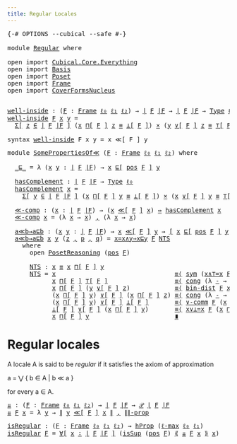 ```yaml
---
title: Regular Locales
---
```


<pre class="Agda"><a id="41" class="Symbol">{-#</a> <a id="45" class="Keyword">OPTIONS</a> <a id="53" class="Pragma">--cubical</a> <a id="63" class="Pragma">--safe</a> <a id="70" class="Symbol">#-}</a>

<a id="75" class="Keyword">module</a> <a id="82" href="Regular.html" class="Module">Regular</a> <a id="90" class="Keyword">where</a>

<a id="97" class="Keyword">open</a> <a id="102" class="Keyword">import</a> <a id="109" href="Cubical.Core.Everything.html" class="Module">Cubical.Core.Everything</a>
<a id="133" class="Keyword">open</a> <a id="138" class="Keyword">import</a> <a id="145" href="Basis.html" class="Module">Basis</a>
<a id="151" class="Keyword">open</a> <a id="156" class="Keyword">import</a> <a id="163" href="Poset.html" class="Module">Poset</a>
<a id="169" class="Keyword">open</a> <a id="174" class="Keyword">import</a> <a id="181" href="Frame.html" class="Module">Frame</a>
<a id="187" class="Keyword">open</a> <a id="192" class="Keyword">import</a> <a id="199" href="CoverFormsNucleus.html" class="Module">CoverFormsNucleus</a>

</pre>
<pre class="Agda"><a id="well-inside"></a><a id="231" href="Regular.html#231" class="Function">well-inside</a> <a id="243" class="Symbol">:</a> <a id="245" class="Symbol">(</a><a id="246" href="Regular.html#246" class="Bound">F</a> <a id="248" class="Symbol">:</a> <a id="250" href="Frame.html#3701" class="Function">Frame</a> <a id="256" href="Basis.html#2320" class="Generalizable">ℓ₀</a> <a id="259" href="Basis.html#2323" class="Generalizable">ℓ₁</a> <a id="262" href="Basis.html#2326" class="Generalizable">ℓ₂</a><a id="264" class="Symbol">)</a> <a id="266" class="Symbol">→</a> <a id="268" href="Frame.html#3884" class="Function Operator">∣</a> <a id="270" href="Regular.html#246" class="Bound">F</a> <a id="272" href="Frame.html#3884" class="Function Operator">∣F</a> <a id="275" class="Symbol">→</a> <a id="277" href="Frame.html#3884" class="Function Operator">∣</a> <a id="279" href="Regular.html#246" class="Bound">F</a> <a id="281" href="Frame.html#3884" class="Function Operator">∣F</a> <a id="284" class="Symbol">→</a> <a id="286" href="Cubical.Core.Primitives.html#1230" class="Primitive">Type</a> <a id="291" href="Basis.html#2320" class="Generalizable">ℓ₀</a>
<a id="294" href="Regular.html#231" class="Function">well-inside</a> <a id="306" href="Regular.html#306" class="Bound">F</a> <a id="308" href="Regular.html#308" class="Bound">x</a> <a id="310" href="Regular.html#310" class="Bound">y</a> <a id="312" class="Symbol">=</a>
  <a id="316" href="Cubical.Core.Primitives.html#6302" class="Function">Σ[</a> <a id="319" href="Regular.html#319" class="Bound">z</a> <a id="321" href="Cubical.Core.Primitives.html#6302" class="Function">∈</a> <a id="323" href="Frame.html#3884" class="Function Operator">∣</a> <a id="325" href="Regular.html#306" class="Bound">F</a> <a id="327" href="Frame.html#3884" class="Function Operator">∣F</a> <a id="330" href="Cubical.Core.Primitives.html#6302" class="Function">]</a> <a id="332" class="Symbol">(</a><a id="333" href="Regular.html#308" class="Bound">x</a> <a id="335" href="Frame.html#4167" class="Function">⊓[</a> <a id="338" href="Regular.html#306" class="Bound">F</a> <a id="340" href="Frame.html#4167" class="Function">]</a> <a id="342" href="Regular.html#319" class="Bound">z</a> <a id="344" href="Agda.Builtin.Cubical.Path.html#381" class="Function Operator">≡</a> <a id="346" href="Frame.html#4397" class="Function Operator">⊥[</a> <a id="349" href="Regular.html#306" class="Bound">F</a> <a id="351" href="Frame.html#4397" class="Function Operator">]</a><a id="352" class="Symbol">)</a> <a id="354" href="Cubical.Data.Sigma.Base.html#489" class="Function Operator">×</a> <a id="356" class="Symbol">(</a><a id="357" href="Regular.html#310" class="Bound">y</a> <a id="359" href="Frame.html#4464" class="Function">∨[</a> <a id="362" href="Regular.html#306" class="Bound">F</a> <a id="364" href="Frame.html#4464" class="Function">]</a> <a id="366" href="Regular.html#319" class="Bound">z</a> <a id="368" href="Agda.Builtin.Cubical.Path.html#381" class="Function Operator">≡</a> <a id="370" href="Frame.html#4098" class="Function Operator">⊤[</a> <a id="373" href="Regular.html#306" class="Bound">F</a> <a id="375" href="Frame.html#4098" class="Function Operator">]</a><a id="376" class="Symbol">)</a>

<a id="379" class="Keyword">syntax</a> <a id="386" href="Regular.html#231" class="Function">well-inside</a> <a id="398" class="Bound">F</a> <a id="400" class="Bound">x</a> <a id="402" class="Bound">y</a> <a id="404" class="Symbol">=</a> <a id="406" class="Bound">x</a> <a id="408" class="Function">≪[</a> <a id="411" class="Bound">F</a> <a id="413" class="Function">]</a> <a id="415" class="Bound">y</a>
</pre>
<pre class="Agda"><a id="430" class="Keyword">module</a> <a id="SomePropertiesOf≪"></a><a id="437" href="Regular.html#437" class="Module">SomePropertiesOf≪</a> <a id="455" class="Symbol">(</a><a id="456" href="Regular.html#456" class="Bound">F</a> <a id="458" class="Symbol">:</a> <a id="460" href="Frame.html#3701" class="Function">Frame</a> <a id="466" href="Basis.html#2320" class="Generalizable">ℓ₀</a> <a id="469" href="Basis.html#2323" class="Generalizable">ℓ₁</a> <a id="472" href="Basis.html#2326" class="Generalizable">ℓ₂</a><a id="474" class="Symbol">)</a> <a id="476" class="Keyword">where</a>

  <a id="SomePropertiesOf≪._⊑_"></a><a id="485" href="Regular.html#485" class="Function Operator">_⊑_</a> <a id="489" class="Symbol">=</a> <a id="491" class="Symbol">λ</a> <a id="493" class="Symbol">(</a><a id="494" href="Regular.html#494" class="Bound">x</a> <a id="496" href="Regular.html#496" class="Bound">y</a> <a id="498" class="Symbol">:</a> <a id="500" href="Frame.html#3884" class="Function Operator">∣</a> <a id="502" href="Regular.html#456" class="Bound">F</a> <a id="504" href="Frame.html#3884" class="Function Operator">∣F</a><a id="506" class="Symbol">)</a> <a id="508" class="Symbol">→</a> <a id="510" href="Regular.html#494" class="Bound">x</a> <a id="512" href="Poset.html#2551" class="Function">⊑[</a> <a id="515" href="Frame.html#3968" class="Function">pos</a> <a id="519" href="Regular.html#456" class="Bound">F</a> <a id="521" href="Poset.html#2551" class="Function">]</a> <a id="523" href="Regular.html#496" class="Bound">y</a>

  <a id="SomePropertiesOf≪.hasComplement"></a><a id="528" href="Regular.html#528" class="Function">hasComplement</a> <a id="542" class="Symbol">:</a> <a id="544" href="Frame.html#3884" class="Function Operator">∣</a> <a id="546" href="Regular.html#456" class="Bound">F</a> <a id="548" href="Frame.html#3884" class="Function Operator">∣F</a> <a id="551" class="Symbol">→</a> <a id="553" href="Cubical.Core.Primitives.html#1230" class="Primitive">Type</a> <a id="558" href="Regular.html#466" class="Bound">ℓ₀</a>
  <a id="563" href="Regular.html#528" class="Function">hasComplement</a> <a id="577" href="Regular.html#577" class="Bound">x</a> <a id="579" class="Symbol">=</a>
    <a id="585" href="Cubical.Core.Primitives.html#6302" class="Function">Σ[</a> <a id="588" href="Regular.html#588" class="Bound">y</a> <a id="590" href="Cubical.Core.Primitives.html#6302" class="Function">∈</a> <a id="592" href="Frame.html#3884" class="Function Operator">∣</a> <a id="594" href="Regular.html#456" class="Bound">F</a> <a id="596" href="Frame.html#3884" class="Function Operator">∣F</a> <a id="599" href="Cubical.Core.Primitives.html#6302" class="Function">]</a> <a id="601" class="Symbol">(</a><a id="602" href="Regular.html#577" class="Bound">x</a> <a id="604" href="Frame.html#4167" class="Function">⊓[</a> <a id="607" href="Regular.html#456" class="Bound">F</a> <a id="609" href="Frame.html#4167" class="Function">]</a> <a id="611" href="Regular.html#588" class="Bound">y</a> <a id="613" href="Agda.Builtin.Cubical.Path.html#381" class="Function Operator">≡</a> <a id="615" href="Frame.html#4397" class="Function Operator">⊥[</a> <a id="618" href="Regular.html#456" class="Bound">F</a> <a id="620" href="Frame.html#4397" class="Function Operator">]</a><a id="621" class="Symbol">)</a> <a id="623" href="Cubical.Data.Sigma.Base.html#489" class="Function Operator">×</a> <a id="625" class="Symbol">(</a><a id="626" href="Regular.html#577" class="Bound">x</a> <a id="628" href="Frame.html#4464" class="Function">∨[</a> <a id="631" href="Regular.html#456" class="Bound">F</a> <a id="633" href="Frame.html#4464" class="Function">]</a> <a id="635" href="Regular.html#588" class="Bound">y</a> <a id="637" href="Agda.Builtin.Cubical.Path.html#381" class="Function Operator">≡</a> <a id="639" href="Frame.html#4098" class="Function Operator">⊤[</a> <a id="642" href="Regular.html#456" class="Bound">F</a> <a id="644" href="Frame.html#4098" class="Function Operator">]</a><a id="645" class="Symbol">)</a>

  <a id="SomePropertiesOf≪.≪-comp"></a><a id="650" href="Regular.html#650" class="Function">≪-comp</a> <a id="657" class="Symbol">:</a> <a id="659" class="Symbol">(</a><a id="660" href="Regular.html#660" class="Bound">x</a> <a id="662" class="Symbol">:</a> <a id="664" href="Frame.html#3884" class="Function Operator">∣</a> <a id="666" href="Regular.html#456" class="Bound">F</a> <a id="668" href="Frame.html#3884" class="Function Operator">∣F</a><a id="670" class="Symbol">)</a> <a id="672" class="Symbol">→</a> <a id="674" class="Symbol">(</a><a id="675" href="Regular.html#660" class="Bound">x</a> <a id="677" href="Regular.html#231" class="Function">≪[</a> <a id="680" href="Regular.html#456" class="Bound">F</a> <a id="682" href="Regular.html#231" class="Function">]</a> <a id="684" href="Regular.html#660" class="Bound">x</a><a id="685" class="Symbol">)</a> <a id="687" href="Basis.html#2433" class="Function Operator">↔</a> <a id="689" href="Regular.html#528" class="Function">hasComplement</a> <a id="703" href="Regular.html#660" class="Bound">x</a>
  <a id="707" href="Regular.html#650" class="Function">≪-comp</a> <a id="714" href="Regular.html#714" class="Bound">x</a> <a id="716" class="Symbol">=</a> <a id="718" class="Symbol">(λ</a> <a id="721" href="Regular.html#721" class="Bound">x</a> <a id="723" class="Symbol">→</a> <a id="725" href="Regular.html#721" class="Bound">x</a><a id="726" class="Symbol">)</a> <a id="728" href="Agda.Builtin.Sigma.html#236" class="InductiveConstructor Operator">,</a> <a id="730" class="Symbol">(λ</a> <a id="733" href="Regular.html#733" class="Bound">x</a> <a id="735" class="Symbol">→</a> <a id="737" href="Regular.html#733" class="Bound">x</a><a id="738" class="Symbol">)</a>

  <a id="SomePropertiesOf≪.a≪b→a⊑b"></a><a id="743" href="Regular.html#743" class="Function">a≪b→a⊑b</a> <a id="751" class="Symbol">:</a> <a id="753" class="Symbol">(</a><a id="754" href="Regular.html#754" class="Bound">x</a> <a id="756" href="Regular.html#756" class="Bound">y</a> <a id="758" class="Symbol">:</a> <a id="760" href="Frame.html#3884" class="Function Operator">∣</a> <a id="762" href="Regular.html#456" class="Bound">F</a> <a id="764" href="Frame.html#3884" class="Function Operator">∣F</a><a id="766" class="Symbol">)</a> <a id="768" class="Symbol">→</a> <a id="770" href="Regular.html#754" class="Bound">x</a> <a id="772" href="Regular.html#231" class="Function">≪[</a> <a id="775" href="Regular.html#456" class="Bound">F</a> <a id="777" href="Regular.html#231" class="Function">]</a> <a id="779" href="Regular.html#756" class="Bound">y</a> <a id="781" class="Symbol">→</a> <a id="783" href="Cubical.Foundations.Logic.html#1299" class="Function Operator">[</a> <a id="785" href="Regular.html#754" class="Bound">x</a> <a id="787" href="Poset.html#2551" class="Function">⊑[</a> <a id="790" href="Frame.html#3968" class="Function">pos</a> <a id="794" href="Regular.html#456" class="Bound">F</a> <a id="796" href="Poset.html#2551" class="Function">]</a> <a id="798" href="Regular.html#756" class="Bound">y</a> <a id="800" href="Cubical.Foundations.Logic.html#1299" class="Function Operator">]</a>
  <a id="804" href="Regular.html#743" class="Function">a≪b→a⊑b</a> <a id="812" href="Regular.html#812" class="Bound">x</a> <a id="814" href="Regular.html#814" class="Bound">y</a> <a id="816" class="Symbol">(</a><a id="817" href="Regular.html#817" class="Bound">z</a> <a id="819" href="Agda.Builtin.Sigma.html#236" class="InductiveConstructor Operator">,</a> <a id="821" href="Regular.html#821" class="Bound">p</a> <a id="823" href="Agda.Builtin.Sigma.html#236" class="InductiveConstructor Operator">,</a> <a id="825" href="Regular.html#825" class="Bound">q</a><a id="826" class="Symbol">)</a> <a id="828" class="Symbol">=</a> <a id="830" href="Frame.html#7552" class="Function">x=x∧y⇒x⊑y</a> <a id="840" href="Regular.html#456" class="Bound">F</a> <a id="842" href="Regular.html#897" class="Function">NTS</a>
    <a id="850" class="Keyword">where</a>
      <a id="862" class="Keyword">open</a> <a id="867" href="Poset.html#3652" class="Module">PosetReasoning</a> <a id="882" class="Symbol">(</a><a id="883" href="Frame.html#3968" class="Function">pos</a> <a id="887" href="Regular.html#456" class="Bound">F</a><a id="888" class="Symbol">)</a>

      <a id="897" href="Regular.html#897" class="Function">NTS</a> <a id="901" class="Symbol">:</a> <a id="903" href="Regular.html#812" class="Bound">x</a> <a id="905" href="Agda.Builtin.Cubical.Path.html#381" class="Function Operator">≡</a> <a id="907" href="Regular.html#812" class="Bound">x</a> <a id="909" href="Frame.html#4167" class="Function">⊓[</a> <a id="912" href="Regular.html#456" class="Bound">F</a> <a id="914" href="Frame.html#4167" class="Function">]</a> <a id="916" href="Regular.html#814" class="Bound">y</a>
      <a id="924" href="Regular.html#897" class="Function">NTS</a> <a id="928" class="Symbol">=</a> <a id="930" href="Regular.html#812" class="Bound">x</a>                                <a id="963" href="Cubical.Foundations.Prelude.html#6490" class="Function Operator">≡⟨</a> <a id="966" href="Cubical.Foundations.Prelude.html#955" class="Function">sym</a> <a id="970" class="Symbol">(</a><a id="971" href="Frame.html#7744" class="Function">x∧⊤=x</a> <a id="977" href="Regular.html#456" class="Bound">F</a> <a id="979" href="Regular.html#812" class="Bound">x</a><a id="980" class="Symbol">)</a>                 <a id="998" href="Cubical.Foundations.Prelude.html#6490" class="Function Operator">⟩</a>
            <a id="1012" href="Regular.html#812" class="Bound">x</a> <a id="1014" href="Frame.html#4167" class="Function">⊓[</a> <a id="1017" href="Regular.html#456" class="Bound">F</a> <a id="1019" href="Frame.html#4167" class="Function">]</a> <a id="1021" href="Frame.html#4098" class="Function Operator">⊤[</a> <a id="1024" href="Regular.html#456" class="Bound">F</a> <a id="1026" href="Frame.html#4098" class="Function Operator">]</a>                  <a id="1045" href="Cubical.Foundations.Prelude.html#6490" class="Function Operator">≡⟨</a> <a id="1048" href="Cubical.Foundations.Prelude.html#1138" class="Function">cong</a> <a id="1053" class="Symbol">(λ</a> <a id="1056" href="Regular.html#1056" class="Bound">-</a> <a id="1058" class="Symbol">→</a> <a id="1060" href="Regular.html#812" class="Bound">x</a> <a id="1062" href="Frame.html#4167" class="Function">⊓[</a> <a id="1065" href="Regular.html#456" class="Bound">F</a> <a id="1067" href="Frame.html#4167" class="Function">]</a> <a id="1069" href="Regular.html#1056" class="Bound">-</a><a id="1070" class="Symbol">)</a> <a id="1072" class="Symbol">(</a><a id="1073" href="Cubical.Foundations.Prelude.html#955" class="Function">sym</a> <a id="1077" href="Regular.html#825" class="Bound">q</a><a id="1078" class="Symbol">)</a> <a id="1080" href="Cubical.Foundations.Prelude.html#6490" class="Function Operator">⟩</a>
            <a id="1094" href="Regular.html#812" class="Bound">x</a> <a id="1096" href="Frame.html#4167" class="Function">⊓[</a> <a id="1099" href="Regular.html#456" class="Bound">F</a> <a id="1101" href="Frame.html#4167" class="Function">]</a> <a id="1103" class="Symbol">(</a><a id="1104" href="Regular.html#814" class="Bound">y</a> <a id="1106" href="Frame.html#4464" class="Function">∨[</a> <a id="1109" href="Regular.html#456" class="Bound">F</a> <a id="1111" href="Frame.html#4464" class="Function">]</a> <a id="1113" href="Regular.html#817" class="Bound">z</a><a id="1114" class="Symbol">)</a>            <a id="1127" href="Cubical.Foundations.Prelude.html#6490" class="Function Operator">≡⟨</a> <a id="1130" href="Frame.html#8416" class="Function">bin-dist</a> <a id="1139" href="Regular.html#456" class="Bound">F</a> <a id="1141" href="Regular.html#812" class="Bound">x</a> <a id="1143" href="Regular.html#814" class="Bound">y</a> <a id="1145" href="Regular.html#817" class="Bound">z</a>                <a id="1162" href="Cubical.Foundations.Prelude.html#6490" class="Function Operator">⟩</a>
            <a id="1176" class="Symbol">(</a><a id="1177" href="Regular.html#812" class="Bound">x</a> <a id="1179" href="Frame.html#4167" class="Function">⊓[</a> <a id="1182" href="Regular.html#456" class="Bound">F</a> <a id="1184" href="Frame.html#4167" class="Function">]</a> <a id="1186" href="Regular.html#814" class="Bound">y</a><a id="1187" class="Symbol">)</a> <a id="1189" href="Frame.html#4464" class="Function">∨[</a> <a id="1192" href="Regular.html#456" class="Bound">F</a> <a id="1194" href="Frame.html#4464" class="Function">]</a> <a id="1196" class="Symbol">(</a><a id="1197" href="Regular.html#812" class="Bound">x</a> <a id="1199" href="Frame.html#4167" class="Function">⊓[</a> <a id="1202" href="Regular.html#456" class="Bound">F</a> <a id="1204" href="Frame.html#4167" class="Function">]</a> <a id="1206" href="Regular.html#817" class="Bound">z</a><a id="1207" class="Symbol">)</a> <a id="1209" href="Cubical.Foundations.Prelude.html#6490" class="Function Operator">≡⟨</a> <a id="1212" href="Cubical.Foundations.Prelude.html#1138" class="Function">cong</a> <a id="1217" class="Symbol">(λ</a> <a id="1220" href="Regular.html#1220" class="Bound">-</a> <a id="1222" class="Symbol">→</a> <a id="1224" class="Symbol">_</a> <a id="1226" href="Frame.html#4464" class="Function">∨[</a> <a id="1229" href="Regular.html#456" class="Bound">F</a> <a id="1231" href="Frame.html#4464" class="Function">]</a> <a id="1233" href="Regular.html#1220" class="Bound">-</a><a id="1234" class="Symbol">)</a> <a id="1236" href="Regular.html#821" class="Bound">p</a>       <a id="1244" href="Cubical.Foundations.Prelude.html#6490" class="Function Operator">⟩</a>
            <a id="1258" class="Symbol">(</a><a id="1259" href="Regular.html#812" class="Bound">x</a> <a id="1261" href="Frame.html#4167" class="Function">⊓[</a> <a id="1264" href="Regular.html#456" class="Bound">F</a> <a id="1266" href="Frame.html#4167" class="Function">]</a> <a id="1268" href="Regular.html#814" class="Bound">y</a><a id="1269" class="Symbol">)</a> <a id="1271" href="Frame.html#4464" class="Function">∨[</a> <a id="1274" href="Regular.html#456" class="Bound">F</a> <a id="1276" href="Frame.html#4464" class="Function">]</a> <a id="1278" href="Frame.html#4397" class="Function Operator">⊥[</a> <a id="1281" href="Regular.html#456" class="Bound">F</a> <a id="1283" href="Frame.html#4397" class="Function Operator">]</a>       <a id="1291" href="Cubical.Foundations.Prelude.html#6490" class="Function Operator">≡⟨</a> <a id="1294" href="Frame.html#7913" class="Function">∨-comm</a> <a id="1301" href="Regular.html#456" class="Bound">F</a> <a id="1303" class="Symbol">(</a><a id="1304" href="Regular.html#812" class="Bound">x</a> <a id="1306" href="Frame.html#4167" class="Function">⊓[</a> <a id="1309" href="Regular.html#456" class="Bound">F</a> <a id="1311" href="Frame.html#4167" class="Function">]</a> <a id="1313" href="Regular.html#814" class="Bound">y</a><a id="1314" class="Symbol">)</a> <a id="1316" href="Frame.html#4397" class="Function Operator">⊥[</a> <a id="1319" href="Regular.html#456" class="Bound">F</a> <a id="1321" href="Frame.html#4397" class="Function Operator">]</a>    <a id="1326" href="Cubical.Foundations.Prelude.html#6490" class="Function Operator">⟩</a>
            <a id="1340" href="Frame.html#4397" class="Function Operator">⊥[</a> <a id="1343" href="Regular.html#456" class="Bound">F</a> <a id="1345" href="Frame.html#4397" class="Function Operator">]</a> <a id="1347" href="Frame.html#4464" class="Function">∨[</a> <a id="1350" href="Regular.html#456" class="Bound">F</a> <a id="1352" href="Frame.html#4464" class="Function">]</a> <a id="1354" class="Symbol">(</a><a id="1355" href="Regular.html#812" class="Bound">x</a> <a id="1357" href="Frame.html#4167" class="Function">⊓[</a> <a id="1360" href="Regular.html#456" class="Bound">F</a> <a id="1362" href="Frame.html#4167" class="Function">]</a> <a id="1364" href="Regular.html#814" class="Bound">y</a><a id="1365" class="Symbol">)</a>       <a id="1373" href="Cubical.Foundations.Prelude.html#6490" class="Function Operator">≡⟨</a> <a id="1376" href="Frame.html#7827" class="Function">x∨⊥=x</a> <a id="1382" href="Regular.html#456" class="Bound">F</a> <a id="1384" class="Symbol">(</a><a id="1385" href="Regular.html#812" class="Bound">x</a> <a id="1387" href="Frame.html#4167" class="Function">⊓[</a> <a id="1390" href="Regular.html#456" class="Bound">F</a> <a id="1392" href="Frame.html#4167" class="Function">]</a> <a id="1394" href="Regular.html#814" class="Bound">y</a><a id="1395" class="Symbol">)</a>            <a id="1408" href="Cubical.Foundations.Prelude.html#6490" class="Function Operator">⟩</a>
            <a id="1422" href="Regular.html#812" class="Bound">x</a> <a id="1424" href="Frame.html#4167" class="Function">⊓[</a> <a id="1427" href="Regular.html#456" class="Bound">F</a> <a id="1429" href="Frame.html#4167" class="Function">]</a> <a id="1431" href="Regular.html#814" class="Bound">y</a>                       <a id="1455" href="Cubical.Foundations.Prelude.html#6792" class="Function Operator">∎</a>
</pre>
# Regular locales

A locale A is said to be *regular* if it satisfies the axiom of approximation

  a = ⋁ { b ∈ A | b ≪ a }

for every a ∈ A.

<pre class="Agda"><a id="⇊"></a><a id="1613" href="Regular.html#1613" class="Function">⇊</a> <a id="1615" class="Symbol">:</a> <a id="1617" class="Symbol">(</a><a id="1618" href="Regular.html#1618" class="Bound">F</a> <a id="1620" class="Symbol">:</a> <a id="1622" href="Frame.html#3701" class="Function">Frame</a> <a id="1628" href="Basis.html#2320" class="Generalizable">ℓ₀</a> <a id="1631" href="Basis.html#2323" class="Generalizable">ℓ₁</a> <a id="1634" href="Basis.html#2326" class="Generalizable">ℓ₂</a><a id="1636" class="Symbol">)</a> <a id="1638" class="Symbol">→</a> <a id="1640" href="Frame.html#3884" class="Function Operator">∣</a> <a id="1642" href="Regular.html#1618" class="Bound">F</a> <a id="1644" href="Frame.html#3884" class="Function Operator">∣F</a> <a id="1647" class="Symbol">→</a> <a id="1649" href="Basis.html#3435" class="Function">𝒫</a> <a id="1651" href="Frame.html#3884" class="Function Operator">∣</a> <a id="1653" href="Regular.html#1618" class="Bound">F</a> <a id="1655" href="Frame.html#3884" class="Function Operator">∣F</a>
<a id="1658" href="Regular.html#1613" class="Function">⇊</a> <a id="1660" href="Regular.html#1660" class="Bound">F</a> <a id="1662" href="Regular.html#1662" class="Bound">x</a> <a id="1664" class="Symbol">=</a> <a id="1666" class="Symbol">λ</a> <a id="1668" href="Regular.html#1668" class="Bound">y</a> <a id="1670" class="Symbol">→</a> <a id="1672" href="Basis.html#6152" class="Datatype Operator">∥</a> <a id="1674" href="Regular.html#1668" class="Bound">y</a> <a id="1676" href="Regular.html#231" class="Function">≪[</a> <a id="1679" href="Regular.html#1660" class="Bound">F</a> <a id="1681" href="Regular.html#231" class="Function">]</a> <a id="1683" href="Regular.html#1662" class="Bound">x</a> <a id="1685" href="Basis.html#6152" class="Datatype Operator">∥</a> <a id="1687" href="Agda.Builtin.Sigma.html#236" class="InductiveConstructor Operator">,</a> <a id="1689" href="Basis.html#6239" class="Function">∥∥-prop</a> <a id="1697" class="Symbol">_</a>
</pre>
<pre class="Agda"><a id="isRegular"></a><a id="1712" href="Regular.html#1712" class="Function">isRegular</a> <a id="1722" class="Symbol">:</a> <a id="1724" class="Symbol">(</a><a id="1725" href="Regular.html#1725" class="Bound">F</a> <a id="1727" class="Symbol">:</a> <a id="1729" href="Frame.html#3701" class="Function">Frame</a> <a id="1735" href="Basis.html#2320" class="Generalizable">ℓ₀</a> <a id="1738" href="Basis.html#2323" class="Generalizable">ℓ₁</a> <a id="1741" href="Basis.html#2326" class="Generalizable">ℓ₂</a><a id="1743" class="Symbol">)</a> <a id="1745" class="Symbol">→</a> <a id="1747" href="Cubical.Foundations.HLevels.html#1500" class="Function">hProp</a> <a id="1753" class="Symbol">(</a><a id="1754" href="Cubical.Core.Primitives.html#1202" class="Primitive">ℓ-max</a> <a id="1760" href="Basis.html#2320" class="Generalizable">ℓ₀</a> <a id="1763" href="Basis.html#2323" class="Generalizable">ℓ₁</a><a id="1765" class="Symbol">)</a>
<a id="1767" href="Regular.html#1712" class="Function">isRegular</a> <a id="1777" href="Regular.html#1777" class="Bound">F</a> <a id="1779" class="Symbol">=</a> <a id="1781" href="Cubical.Foundations.Logic.html#4216" class="Function">∀[</a> <a id="1784" href="Regular.html#1784" class="Bound">x</a> <a id="1786" href="Cubical.Foundations.Logic.html#4216" class="Function">∶</a> <a id="1788" href="Frame.html#3884" class="Function Operator">∣</a> <a id="1790" href="Regular.html#1777" class="Bound">F</a> <a id="1792" href="Frame.html#3884" class="Function Operator">∣F</a> <a id="1795" href="Cubical.Foundations.Logic.html#4216" class="Function">]</a> <a id="1797" class="Symbol">(</a><a id="1798" href="Frame.html#2490" class="Function">isSup</a> <a id="1804" class="Symbol">(</a><a id="1805" href="Frame.html#3968" class="Function">pos</a> <a id="1809" href="Regular.html#1777" class="Bound">F</a><a id="1810" class="Symbol">)</a> <a id="1812" href="Basis.html#5659" class="Function Operator">⟪</a> <a id="1814" href="Regular.html#1613" class="Function">⇊</a> <a id="1816" href="Regular.html#1777" class="Bound">F</a> <a id="1818" href="Regular.html#1784" class="Bound">x</a> <a id="1820" href="Basis.html#5659" class="Function Operator">⟫</a> <a id="1822" href="Regular.html#1784" class="Bound">x</a><a id="1823" class="Symbol">)</a>
</pre>